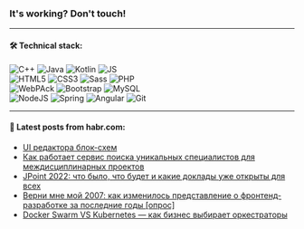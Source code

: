 ### It's working? Don't touch!

---

#### 🛠️ Technical stack:

![C++](https://img.shields.io/badge/C++-informational?logo=c%2B%2B&style=flat&logoColor=white&color=9C033A)
![Java](https://img.shields.io/badge/Java-informational?logo=java&style=flat&logoColor=white&color=007396)
![Kotlin](https://img.shields.io/badge/Kotlin-informational?logo=Kotlin&style=flat&logoColor=white&color=0095D5)
![JS](https://img.shields.io/badge/JS-informational?logo=javaScript&style=flat&logoColor=black&color=F7Df1E) <br>
![HTML5](https://img.shields.io/badge/HTML5-informational?logo=html5&style=flat&logoColor=white&color=E34F26)
![CSS3](https://img.shields.io/badge/CSS3-informational?logo=css3&style=flat&logoColor=white&color=157286)
![Sass](https://img.shields.io/badge/Saas-informational?logo=sass&style=flat&logoColor=white&color=hotpink)
![PHP](https://img.shields.io/badge/PHP-informational?logo=php&style=flat&logoColor=white&color=777BB4) <br>
![WebPAck](https://img.shields.io/badge/WebPack-informational?logo=webPack&style=flat&logoColor=white&color=FF6F00)
![Bootstrap](https://img.shields.io/badge/Bootstrap-informational?logo=Bootstrap&style=flat&logoColor=white&color=7952B3)
![MySQL](https://img.shields.io/badge/MySQL-informational?logo=MySQL&style=flat&logoColor=white&color=00f) <br>
![NodeJS](https://img.shields.io/badge/NodeJS-informational?logo=node.js&style=flat&logoColor=white&color=43853D)
![Spring](https://img.shields.io/badge/Spring-informational?logo=Spring&style=flat&logoColor=white&color=0A9EDC)
![Angular](https://img.shields.io/badge/Vue-informational?logo=vue.js&style=flat&logoColor=white&color=red)
![Git](https://img.shields.io/badge/Git-informational?logo=git&style=flat&logoColor=white&color=darkorange)

___

#### 💬 Latest posts from habr.com:

<!-- BLOG-POST-LIST:START -->
- [UI редактора блок-схем](https://habr.com/ru/post/672694/?utm_source=habrahabr&utm_medium=rss&utm_campaign=672694)
- [Как работает сервис поиска уникальных специалистов для междисциплинарных проектов](https://habr.com/ru/post/671776/?utm_source=habrahabr&utm_medium=rss&utm_campaign=671776)
- [JPoint 2022: что было, что будет и какие доклады уже открыты для всех](https://habr.com/ru/post/672572/?utm_source=habrahabr&utm_medium=rss&utm_campaign=672572)
- [Верни мне мой 2007: как изменилось представление о фронтенд-разработке за последние годы [опрос]](https://habr.com/ru/post/672338/?utm_source=habrahabr&utm_medium=rss&utm_campaign=672338)
- [Docker Swarm VS Kubernetes — как бизнес выбирает оркестраторы](https://habr.com/ru/post/672666/?utm_source=habrahabr&utm_medium=rss&utm_campaign=672666)
<!-- BLOG-POST-LIST:END -->
